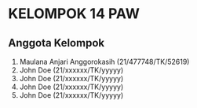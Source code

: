 # KELOMPOK 14 PAW

## Anggota Kelompok
1. Maulana Anjari Anggorokasih (21/477748/TK/52619)
2. John Doe (21/xxxxxx/TK/yyyyy)
3. John Doe (21/xxxxxx/TK/yyyyy)
4. John Doe (21/xxxxxx/TK/yyyyy)
5. John Doe (21/xxxxxx/TK/yyyyy)